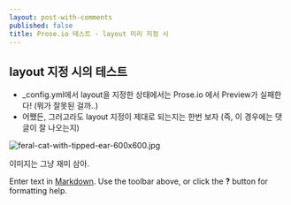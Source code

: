 ```yaml
---
layout: post-with-comments
published: false
title: Prose.io 테스트 - layout 미리 지정 시
---
```

## layout 지정 시의 테스트

- \_config.yml에서 layout을 지정한 상태에서는 Prose.io 에서 Preview가 실패한다! (뭐가 잘못된 걸까..)
- 어쨌든, 그러고라도 layout 지정이 제대로 되는지는 한번 보자 (즉, 이 경우에는 댓글이 잘 나오는지)

![feral-cat-with-tipped-ear-600x600.jpg]({{site.baseurl}}/assets/feral-cat-with-tipped-ear-600x600.jpg)

이미지는 그냥 재미 삼아.


Enter text in [Markdown](http://daringfireball.net/projects/markdown/). Use the toolbar above, or click the **?** button for formatting help.
